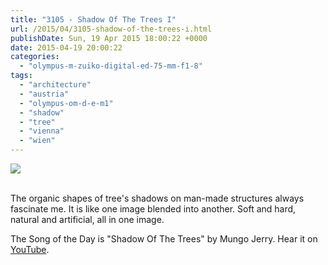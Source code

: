 ```yaml
---
title: "3105 - Shadow Of The Trees I"
url: /2015/04/3105-shadow-of-the-trees-i.html
publishDate: Sun, 19 Apr 2015 18:00:22 +0000
date: 2015-04-19 20:00:22
categories: 
  - "olympus-m-zuiko-digital-ed-75-mm-f1-8"
tags: 
  - "architecture"
  - "austria"
  - "olympus-om-d-e-m1"
  - "shadow"
  - "tree"
  - "vienna"
  - "wien"
---
```

<div class="container">
<div class="center"><a target="_blank" href="https://d25zfm9zpd7gm5.cloudfront.net/1200x1200/2015/20150330_164105_lr.jpg"><img src="https://d25zfm9zpd7gm5.cloudfront.net/0600x0600/2015/20150330_164105_lr.jpg" /></a></div>
</div>
<br />

The organic shapes of tree's shadows on man-made structures always fascinate me. It is like one image blended into another. Soft and hard, natural and artificial, all in one image.

The Song of the Day is "Shadow Of The Trees" by Mungo Jerry. Hear it on <a href="https://www.youtube.com/watch?v=fgC83Mmd9L8" target="_blank">YouTube</a>.
